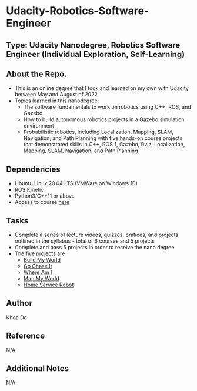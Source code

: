 # Udacity-Robotics-Software-Engineer

## Type: Udacity Nanodegree, Robotics Software Engineer (Individual Exploration, Self-Learning)

## About the Repo.
  - This is an online degree that I took and learned on my own with Udacity between May and August of 2022
  - Topics learned in this nanodegree:
    - The software fundamentals to work on robotics using C++, ROS, and Gazebo
    - How to build autonomous robotics projects in a Gazebo simulation environment
    - Probabilistic robotics, including Localization, Mapping, SLAM, Navigation, and Path Planning
with five hands-on course projects that demonstrated skills in C++, ROS 1, Gazebo, Rviz, Localization, Mapping, SLAM, Navigation, and Path Planning
  

## Dependencies
  - Ubuntu Linux 20.04 LTS (VMWare on Windows 10)
  - ROS Kinetic 
  - Python3/C++11 or above
  - Access to course [here](https://www.udacity.com/course/robotics-software-engineer--nd209)
  
## Tasks
  - Complete a series of lecture videos, quizzes, pratices, and projects outlined in the syllabus - total of 6 courses and 5 projects
  - Complete and pass 5 projects in order to receive the nano degree
  - The five projects are
    - [Build My World](https://github.com/ase1997/Udacity-Robotics-Software-Engineer/tree/main/Project%201%20-%20Build%20My%20World)
    - [Go Chase It](https://github.com/ase1997/Udacity-Robotics-Software-Engineer/tree/main/Project%202%20-%20Go%20Chase%20It)
    - [Where Am I](https://github.com/ase1997/Udacity-Robotics-Software-Engineer/tree/main/Project%203%20-%20Where%20Am%20I)
    - [Map My World](https://github.com/ase1997/Udacity-Robotics-Software-Engineer/tree/main/Project%204%20-%20Map%20My%20Wolrd)
    - [Home Service Robot](https://github.com/ase1997/Udacity-Robotics-Software-Engineer/tree/main/Project%205%20-%20Home%20Service%20Robot)

## Author
Khoa Do

## Reference
N/A

## Additional Notes
N/A

